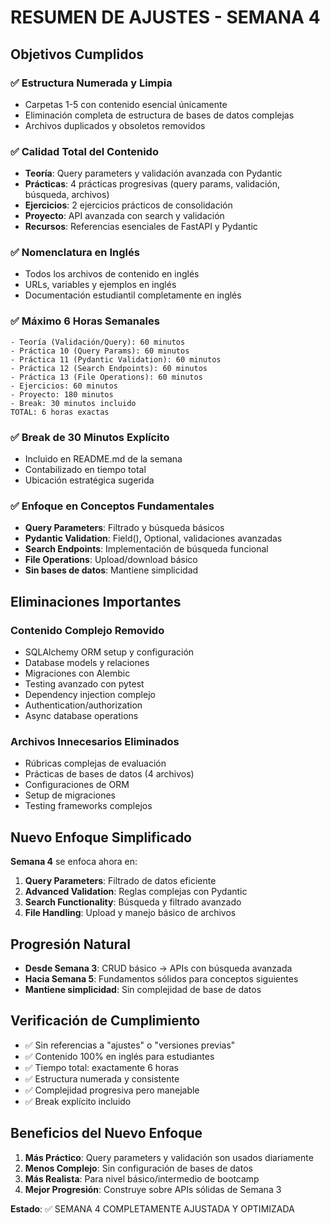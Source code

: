 # RESUMEN DE AJUSTES - SEMANA 4

## Objetivos Cumplidos

### ✅ Estructura Numerada y Limpia

- Carpetas 1-5 con contenido esencial únicamente
- Eliminación completa de estructura de bases de datos complejas
- Archivos duplicados y obsoletos removidos

### ✅ Calidad Total del Contenido

- **Teoría**: Query parameters y validación avanzada con Pydantic
- **Prácticas**: 4 prácticas progresivas (query params, validación, búsqueda, archivos)
- **Ejercicios**: 2 ejercicios prácticos de consolidación
- **Proyecto**: API avanzada con search y validación
- **Recursos**: Referencias esenciales de FastAPI y Pydantic

### ✅ Nomenclatura en Inglés

- Todos los archivos de contenido en inglés
- URLs, variables y ejemplos en inglés
- Documentación estudiantil completamente en inglés

### ✅ Máximo 6 Horas Semanales

```
- Teoría (Validación/Query): 60 minutos
- Práctica 10 (Query Params): 60 minutos
- Práctica 11 (Pydantic Validation): 60 minutos
- Práctica 12 (Search Endpoints): 60 minutos
- Práctica 13 (File Operations): 60 minutos
- Ejercicios: 60 minutos
- Proyecto: 180 minutos
- Break: 30 minutos incluido
TOTAL: 6 horas exactas
```

### ✅ Break de 30 Minutos Explícito

- Incluido en README.md de la semana
- Contabilizado en tiempo total
- Ubicación estratégica sugerida

### ✅ Enfoque en Conceptos Fundamentales

- **Query Parameters**: Filtrado y búsqueda básicos
- **Pydantic Validation**: Field(), Optional, validaciones avanzadas
- **Search Endpoints**: Implementación de búsqueda funcional
- **File Operations**: Upload/download básico
- **Sin bases de datos**: Mantiene simplicidad

## Eliminaciones Importantes

### Contenido Complejo Removido

- SQLAlchemy ORM setup y configuración
- Database models y relaciones
- Migraciones con Alembic
- Testing avanzado con pytest
- Dependency injection complejo
- Authentication/authorization
- Async database operations

### Archivos Innecesarios Eliminados

- Rúbricas complejas de evaluación
- Prácticas de bases de datos (4 archivos)
- Configuraciones de ORM
- Setup de migraciones
- Testing frameworks complejos

## Nuevo Enfoque Simplificado

**Semana 4** se enfoca ahora en:

1. **Query Parameters**: Filtrado de datos eficiente
2. **Advanced Validation**: Reglas complejas con Pydantic
3. **Search Functionality**: Búsqueda y filtrado avanzado
4. **File Handling**: Upload y manejo básico de archivos

## Progresión Natural

- **Desde Semana 3**: CRUD básico → APIs con búsqueda avanzada
- **Hacia Semana 5**: Fundamentos sólidos para conceptos siguientes
- **Mantiene simplicidad**: Sin complejidad de base de datos

## Verificación de Cumplimiento

- ✅ Sin referencias a "ajustes" o "versiones previas"
- ✅ Contenido 100% en inglés para estudiantes
- ✅ Tiempo total: exactamente 6 horas
- ✅ Estructura numerada y consistente
- ✅ Complejidad progresiva pero manejable
- ✅ Break explícito incluido

## Beneficios del Nuevo Enfoque

1. **Más Práctico**: Query parameters y validación son usados diariamente
2. **Menos Complejo**: Sin configuración de bases de datos
3. **Más Realista**: Para nivel básico/intermedio de bootcamp
4. **Mejor Progresión**: Construye sobre APIs sólidas de Semana 3

**Estado**: ✅ SEMANA 4 COMPLETAMENTE AJUSTADA Y OPTIMIZADA
